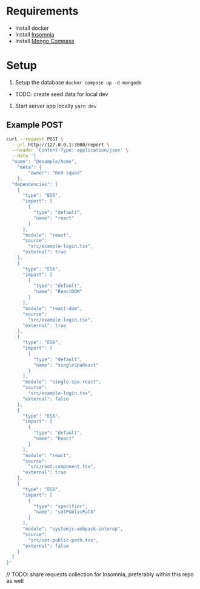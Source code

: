 # Requirements

- Install docker
- Install [Insomnia](https://insomnia.rest/download) 
- Install [Mongo Compass](https://www.mongodb.com/try/download/compass)

# Setup 

1. Setup the database `docker compose up -d mongodb`
  - TODO: create seed data for local dev
1. Start server app locally `yarn dev`

## Example POST

```sh
curl --request POST \
  --url http://127.0.0.1:3000/report \
  --header 'Content-Type: application/json' \
  --data '{
  "name": "@example/home",
	"meta": {
		"owner": "Red squad"
	},
  "dependencies": [
    {
      "type": "ES6",
      "import": [
        {
          "type": "default",
          "name": "react"
        }
      ],
      "module": "react",
      "source":
        "src/example-login.tsx",
      "external": true
    },
    {
      "type": "ES6",
      "import": [
        {
          "type": "default",
          "name": "ReactDOM"
        }
      ],
      "module": "react-dom",
      "source":
        "src/example-login.tsx",
      "external": true
    },
    {
      "type": "ES6",
      "import": [
        {
          "type": "default",
          "name": "singleSpaReact"
        }
      ],
      "module": "single-spa-react",
      "source":
        "src/example-login.tsx",
      "external": false
    },
    {
      "type": "ES6",
      "import": [
        {
          "type": "default",
          "name": "React"
        }
      ],
      "module": "react",
      "source":
        "src/root.component.tsx",
      "external": true
    },
    {
      "type": "ES6",
      "import": [
        {
          "type": "specifier",
          "name": "setPublicPath"
        }
      ],
      "module": "systemjs-webpack-interop",
      "source":
        "src/set-public-path.tsx",
      "external": false
    }
  ]
}'
```

// TODO: share requests collection for Insomnia, preferably within this repo as well